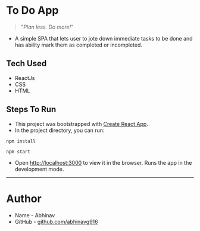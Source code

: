 # To Do App
> "_Plan less. Do more!_"

* A simple SPA that lets user to jote down immediate tasks to be done and has ability mark them as completed or incompleted.

## Tech Used
* ReactJs
* CSS
* HTML

## Steps To Run
- This project was bootstrapped with [Create React App](https://github.com/facebook/create-react-app).
- In the project directory, you can run:
```
npm install
```
```
npm start
```
- Open [http://localhost:3000](http://localhost:3000) to view it in the browser. Runs the app in the development mode.

---

# Author
* Name - Abhinav
* GitHub - [github.com/abhinavg916](https://github.com/abhinavg916)
